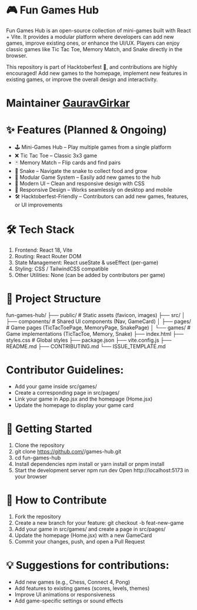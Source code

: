 # 🎮 Fun Games Hub

Fun Games Hub is an open-source collection of mini-games built with React + Vite. It provides a modular platform where developers can add new games, improve existing ones, or enhance the UI/UX. Players can enjoy classic games like Tic Tac Toe, Memory Match, and Snake directly in the browser.

This repository is part of Hacktoberfest 🍂, and contributions are highly encouraged! Add new games to the homepage, implement new features in existing games, or improve the overall design and interactivity.

# Maintainer [GauravGirkar](https://github.com/GauravGirkar)

# ✨ Features (Planned & Ongoing)
- 🕹️ Mini-Games Hub – Play multiple games from a single platform
- ❌ Tic Tac Toe – Classic 3x3 game
- 🃏 Memory Match – Flip cards and find pairs
- 🐍 Snake – Navigate the snake to collect food and grow
- 🧩 Modular Game System – Easily add new games to the hub
- 🎨 Modern UI – Clean and responsive design with CSS
- 📱 Responsive Design – Works seamlessly on desktop and mobile
- 🛠️ Hacktoberfest-Friendly – Contributors can add new games, features, or UI improvements

# 🛠️ Tech Stack
1. Frontend: React 18, Vite
2. Routing: React Router DOM
3. State Management: React useState & useEffect (per-game)
4. Styling: CSS / TailwindCSS compatible
5. Other Utilities: None (can be added by contributors per game)

# 📂 Project Structure
  fun-games-hub/
  ├── public/                 # Static assets (favicon, images)
  ├── src/
  │   ├── components/         # Shared UI components (Nav, GameCard)
  │   ├── pages/              # Game pages (TicTacToePage, MemoryPage, SnakePage)
  │   └── games/              # Game implementations (TicTacToe, Memory, Snake)
  ├── index.html
  ├── styles.css              # Global styles
  ├── package.json
  ├── vite.config.js
  ├── README.md
  ├── CONTRIBUTING.md
  └── ISSUE_TEMPLATE.md


# Contributor Guidelines:
 - Add your game inside src/games/
 - Create a corresponding page in src/pages/
 - Link your game in App.jsx and the homepage (Home.jsx)
 - Update the homepage to display your game card

# 🚀 Getting Started
 1. Clone the repository
 2. git clone https://github.com/<your-username>/games-hub.git
 3. cd fun-games-hub
 4. Install dependencies
    npm install
    or
    yarn install
    or
    pnpm install
 6. Start the development server
    npm run dev
    Open http://localhost:5173
    in your browser

# 🎯 How to Contribute
1. Fork the repository
2. Create a new branch for your feature: git checkout -b feat-new-game
3. Add your game in src/games/ and create a page in src/pages/
4. Update the homepage (Home.jsx) with a new GameCard
5. Commit your changes, push, and open a Pull Request

# 💡 Suggestions for contributions:
- Add new games (e.g., Chess, Connect 4, Pong)
- Add features to existing games (scores, levels, themes)
- Improve UI animations or responsiveness
- Add game-specific settings or sound effects
